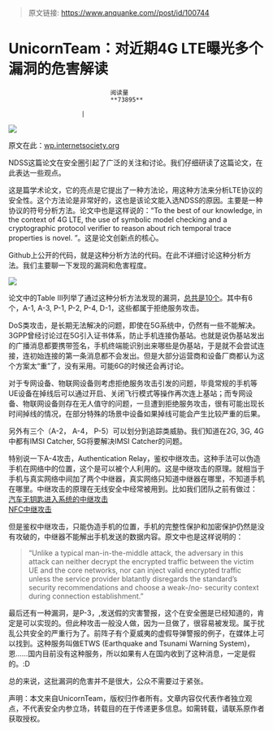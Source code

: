 > 原文链接: https://www.anquanke.com//post/id/100744 


# UnicornTeam：对近期4G LTE曝光多个漏洞的危害解读


                                阅读量   
                                **73895**
                            
                        |
                        
                                                                                    



[![](https://p5.ssl.qhimg.com/t0153bed215b6f7de74.png)](https://p5.ssl.qhimg.com/t0153bed215b6f7de74.png)

原文在此：[wp.internetsociety.org](http://wp.internetsociety.org/ndss/wp-content/uploads/sites/25/2018/02/ndss2018_02A-3_Hussain_paper.pdf)

NDSS这篇论文在安全圈引起了广泛的关注和讨论。我们仔细研读了这篇论文，在此表达一些观点。

这是篇学术论文，它的亮点是它提出了一种方法论，用这种方法来分析LTE协议的安全性。这个方法论是非常好的，这也是该论文能入选NDSS的原因。主要是一种协议的符号分析方法。论文中也是这样说的：“To the best of our knowledge, in the context of 4G LTE, the use of symbolic model checking and a cryptographic protocol verifier to reason about rich temporal trace properties is novel. ”。这是论文创新点的核心。

Github上公开的代码，就是这种分析方法的代码。在此不详细讨论这种分析方法。我们主要聊一下发现的漏洞和危害程度。

[![](https://s.secrss.com/images/1db91bfd8b3055b782c2185af4db206a.png)](https://s.secrss.com/images/1db91bfd8b3055b782c2185af4db206a.png)

论文中的Table III列举了通过这种分析方法发现的漏洞，[总共是10个](https://www.secrss.com/articles/1190)。其中有6个，A-1, A-3, P-1, P-2, P-4, D-1，这些都属于拒绝服务攻击。

DoS类攻击，是长期无法解决的问题，即使在5G系统中，仍然有一些不能解决。3GPP曾经讨论过在5G引入证书体系，防止手机连接伪基站。也就是说伪基站发出的广播消息都要携带签名，手机终端能识别出来哪些是伪基站，于是就不会尝试连接，连初始连接的第一条消息都不会发出。但是大部分运营商和设备厂商都认为这个方案太“重”了，没有采用。可能6G的时候还会再讨论。

对于专网设备、物联网设备则考虑拒绝服务攻击引发的问题，毕竟常规的手机等UE设备在掉线后可以通过开启、关闭飞行模式等操作再次连上基站；而专网设备、物联网设备则存在无人值守的问题，一旦遭到拒绝服务攻击，很有可能出现长时间掉线的情况，在部分特殊的场景中设备如果掉线可能会产生比较严重的后果。

另外有三个（A-2， A-4， P-5）可以划分到追踪类威胁。我们知道在2G, 3G, 4G中都有IMSI Catcher, 5G将要解决IMSI Catcher的问题。

特别说一下A-4攻击，Authentication Relay，鉴权中继攻击。这种手法可以伪造手机在网络中的位置，这个是可以被个人利用的。这是中继攻击的原理。就相当于手机与真实网络中间加了两个中继器，真实网络只知道中继器在哪里，不知道手机在哪里。中继攻击的原理在无线安全中经常被用到。比如我们团队之前有做过：<br>[汽车无钥匙进入系统的中继攻击](https://www.wired.com/2017/04/just-pair-11-radio-gadgets-can-steal-car/)<br>[NFC中继攻击](https://media.defcon.org/DEF%20CON%2025/DEF%20CON%2025%20presentations/DEFCON-25-Haoqi-Shan-and-Jian-Yuan-Man-in-the-NFC.pdf)

但是鉴权中继攻击，只能伪造手机的位置，手机的完整性保护和加密保护仍然是没有攻破的，中继器不能解出手机发送的数据内容。原文中也是这样说明的：

> “Unlike a typical man-in-the-middle attack, the adversary in this attack can neither decrypt the encrypted traffic between the victim UE and the core networks, nor can inject valid encrypted traffic unless the service provider blatantly disregards the standard’s security recommendations and choose a weak-/no- security context during connection establishment.”

最后还有一种漏洞，是P-3，,发送假的灾害警报，这个在安全圈是已经知道的，肯定是可以实现的。但此种攻击一般没人做，因为一旦做了，很容易被发现。属于扰乱公共安全的严重行为了。前阵子有个夏威夷的虚假导弹警报的例子，在媒体上可以找到。这种服务叫做ETWS (Earthquake and Tsunami Warning System)，恩……国内目前没有这种服务，所以如果有人在国内收到了这种消息，一定是假的。:D

总的来说，这批漏洞的危害并不是很大，公众不需要过于紧张。



声明：本文来自UnicornTeam，版权归作者所有。文章内容仅代表作者独立观点，不代表安全内参立场，转载目的在于传递更多信息。如需转载，请联系原作者获取授权。
